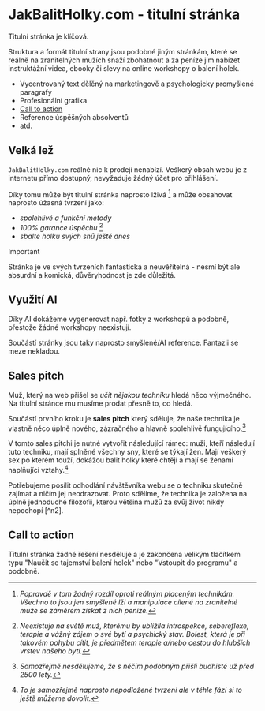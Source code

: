# JakBalitHolky.com - titulní stránka

Titulní stránka je klíčová.

Struktura a formát titulní strany jsou podobné jiným stránkám, které se reálně na zranitelných mužích snaží zbohatnout a za peníze jim nabízet instruktážní videa, ebooky či slevy na online workshopy o balení holek.

- Vycentrovaný text dělěný na marketingově a psychologicky promyšlené paragrafy
- Profesionální grafika
- [Call to action](https://en.wikipedia.org/wiki/Call_to_action_(marketing))
- Reference úspěšných absolventů
- atd.

## Velká lež

`JakBalitHolky.com` reálně nic k prodeji nenabízí. Veškerý obsah webu je z internetu přímo dostupný, nevyžaduje žádný účet pro přihlášení.

Díky tomu může být titulní stránka  naprosto lživá [^x] a může obsahovat naprosto úžasná tvrzení jako:

- *spolehlivé a funkční metody*
- *100% garance úspěchu* [^y]
- *sbalte holku svých snů ještě dnes*

> [!IMPORTANT]
> Stránka je ve svých tvrzeních fantastická a neuvěřitelná - nesmí být ale absurdní a komická, důvěryhodnost je zde důležitá.

## Využití AI

Díky AI dokážeme vygenerovat např. fotky z workshopů a podobně, přestože žádné workshopy neexistují.

Součástí stránky jsou taky naprosto smyšlené/AI reference. Fantazii se meze nekladou.

## Sales pitch

Muž, který na web přišel se *učit nějakou techniku* hledá něco výjmečného. Na titulní stránce mu musíme prodat přesně to, co hledá.

Součástí prvního kroku je **sales pitch** který sděluje, že naše technika je vlastně něco úplně nového, zázračného a hlavně spolehlivě fungujícího.[^b]

V tomto sales pitchi je nutné vytvořit následující rámec: muži, kteří následují tuto techniku, mají splněné všechny sny, které se týkají žen. Mají veškerý sex po kterém touží, dokážou balit holky které chtějí a mají se ženami naplňující vztahy.[^n]

Potřebujeme posílit odhodlání návštěvníka webu se o techniku skutečně zajímat a ničím jej neodrazovat. Proto sdělíme, že technika je založena na úplně jednoduché filozofii, kterou většina mužů za svůj život nikdy nepochopí [^n2].

## Call to action

Titulní stránka žádné řešení nesděluje a je zakončena velikým tlačítkem typu "Naučit se tajemství balení holek" nebo "Vstoupit do programu" a podobně.

[^b]: *Samozřejmě nesdělujeme, že s něčím podobným přišli budhisté už před 2500 lety.*

[^n]: *To je samozřejmě naprosto nepodložené tvrzení ale v téhle fázi si to ještě můžeme dovolit.*

[^x]: *Popravdě v tom žádný rozdíl oproti reálným placeným technikám. Všechno to jsou jen smyšlené lži a manipulace cílené na zranitelné muže se záměrem získat z nich peníze.* 

[^y]: *Neexistuje na světě muž, kterému by ublížila introspekce, sebereflexe, terapie a vážný zájem o své bytí a psychický stav. Bolest, která je při takovém pohybu cítit, je předmětem terapie a/nebo cestou do hlubších vrstev našeho bytí.*

[^n]: *Což je pravda. Sebereflexe, introspekce a terapie není nikde na světě součást přirozené diskuze.*